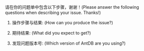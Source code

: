 请在你的问题单中包含以下步骤，谢谢！(Please answer the following questions when describing your issue. Thanks!)

1. 操作步骤与结果: (How can you produce the issue?)

2. 期待结果: (What did you expect to get?)

3. 发现问题版本号: (Which version of AntDB are you using?)
